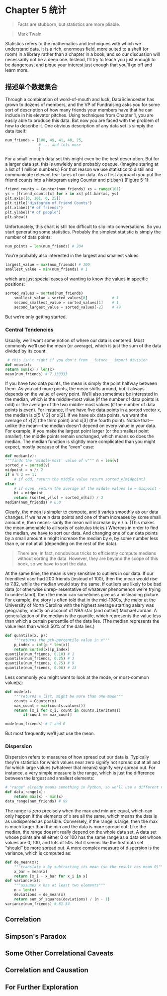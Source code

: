 # Chapter 5 统计

> Facts are stubborn, but statistics are more pliable.

> Mark Twain

Statistics refers to the mathematics and techniques with which we understand data. It is a rich, enormous field, more suited to a shelf (or room) in a library rather than a chapter in a book, and so our discussion will necessarily not be a deep one. Instead, I’ll try to teach you just enough to be dangerous, and pique your interest just enough that you’ll go off and learn more.


## 描述单个数据集合
Through a combination of word-of-mouth and luck, DataSciencester has grown to dozens of members, and the VP of Fundraising asks you for some sort of description of how many friends your members have that he can include in his elevator pitches.
Using techniques from Chapter 1, you are easily able to produce this data. But now you are faced with the problem of how to describe it.
One obvious description of any data set is simply the data itself:

```python
num_friends = [100, 49, 41, 40, 25,
               # ... and lots more
               ]
```
For a small enough data set this might even be the best description. But for a larger data set, this is unwieldy and probably opaque. (Imagine staring at a list of 1 million numbers.) For that reason we use statistics to distill and communicate relevant fea‐ tures of our data.
As a first approach you put the friend counts into a histogram using Counter and plt.bar() (Figure 5-1):

```python
friend_counts = Counter(num_friends) xs = range(101)
ys = [friend_counts[x] for x in xs] plt.bar(xs, ys)
plt.axis([0, 101, 0, 25])
plt.title("Histogram of Friend Counts")
plt.xlabel("# of friends")
plt.ylabel("# of people")
plt.show()
```

Unfortunately, this chart is still too difficult to slip into conversations. So you start generating some statistics. Probably the simplest statistic is simply the number of data points:
```python
num_points = len(num_friends) # 204
```
You’re probably also interested in the largest and smallest values:
```python
largest_value = max(num_friends) # 100 
smallest_value = min(num_friends) # 1
```
which are just special cases of wanting to know the values in specific positions:
```python
sorted_values = sorted(num_friends)
    smallest_value = sorted_values[0]           # 1
    second_smallest_value = sorted_values[1]    # 1
    second_largest_value = sorted_values[-2]    # 49
```
But we’re only getting started.

### Central Tendencies
Usually, we’ll want some notion of where our data is centered. Most commonly we’ll use the mean (or average), which is just the sum of the data divided by its count:
```python
 # this isn't right if you don't from __future__ import division
def mean(x):
return sum(x) / len(x)
mean(num_friends) # 7.333333
```
If you have two data points, the mean is simply the point halfway between them. As you add more points, the mean shifts around, but it always depends on the value of every point.
We’ll also sometimes be interested in the median, which is the middle-most value (if the number of data points is odd) or the average of the two middle-most values (if the number of data points is even).
For instance, if we have five data points in a sorted vector x, the median is x[5 // 2] or x[2]. If we have six data points, we want the average of x[2] (the third point) and x[3] (the fourth point).
Notice that—unlike the mean—the median doesn’t depend on every value in your data. For example, if you make the largest point larger (or the smallest point smaller), the middle points remain unchanged, which means so does the median.
The median function is slightly more complicated than you might expect, mostly because of the “even” case:
```python
def median(v):
"""finds the 'middle-most' value of v""" n = len(v)
sorted_v = sorted(v)
midpoint = n // 2
if n % 2 == 1:
    # if odd, return the middle value return sorted_v[midpoint]
else:
    # if even, return the average of the middle values lo = midpoint - 1
    hi = midpoint
    return (sorted_v[lo] + sorted_v[hi]) / 2
median(num_friends) # 6.0
```

Clearly, the mean is simpler to compute, and it varies smoothly as our data changes. If we have n data points and one of them increases by some small amount e, then neces‐ sarily the mean will increase by e / n. (This makes the mean amenable to all sorts of calculus tricks.) Whereas in order to find the median, we have to sort our data. And changing one of our data points by a small amount e might increase the median by e, by some number less than e, or not at all (depending on the rest of the data).

> There are, in fact, nonobvious tricks to efficiently compute medians without sorting the data. However, they are beyond the scope of this book, so we have to sort the data.

At the same time, the mean is very sensitive to outliers in our data. If our friendliest user had 200 friends (instead of 100), then the mean would rise to 7.82, while the median would stay the same. If outliers are likely to be bad data (or otherwise unrep‐ resentative of whatever phenomenon we’re trying to understand), then the mean can sometimes give us a misleading picture. For example, the story is often told that in the mid-1980s, the major at the University of North Carolina with the highest average starting salary was geography, mostly on account of NBA star (and outlier) Michael Jordan.
A generalization of the median is the quantile, which represents the value less than which a certain percentile of the data lies. (The median represents the value less than which 50% of the data lies.)

```python
def quantile(x, p):
    """returns the pth-percentile value in x""" 
    p_index = int(p * len(x))
    return sorted(x)[p_index]
quantile(num_friends, 0.10) # 1 
quantile(num_friends, 0.25) # 3 
quantile(num_friends, 0.75) # 9 
quantile(num_friends, 0.90) # 13
```

Less commonly you might want to look at the mode, or most-common value[s]:
```python
def mode(x):
    """returns a list, might be more than one mode""" 
    counts = Counter(x)
    max_count = max(counts.values())
    return [x_i for x_i, count in counts.iteritems()
        if count == max_count] 

mode(num_friends) # 1 and 6
```
But most frequently we’ll just use the mean.
### Dispersion
Dispersion refers to measures of how spread out our data is. Typically they’re statistics for which values near zero signify not spread out at all and for which large values (whatever that means) signify very spread out. For instance, a very simple measure is the range, which is just the difference between the largest and smallest elements:
```python
# "range" already means something in Python, so we'll use a different name
def data_range(x):
    return max(x) - min(x)
data_range(num_friends) # 99
```
The range is zero precisely when the max and min are equal, which can only happen if the elements of x are all the same, which means the data is as undispersed as possible. Conversely, if the range is large, then the max is much larger than the min and the data is more spread out.
Like the median, the range doesn’t really depend on the whole data set. A data set whose points are all either 0 or 100 has the same range as a data set whose values are 0, 100, and lots of 50s. But it seems like the first data set “should” be more spread out.
A more complex measure of dispersion is the variance, which is computed as:
```python
def de_mean(x):
    """translate x by subtracting its mean (so the result has mean 0)""" 
    x_bar = mean(x)
    return [x_i - x_bar for x_i in x]
def variance(x):
    """assumes x has at least two elements"""
    n = len(x)
    deviations = de_mean(x)
    return sum_of_squares(deviations) / (n - 1)
variance(num_friends) # 81.54
```
## Correlation
## Simpson's Paradox
## Some Other Correlational Caveats
## Correlation and Causation
## For Further Exploration
